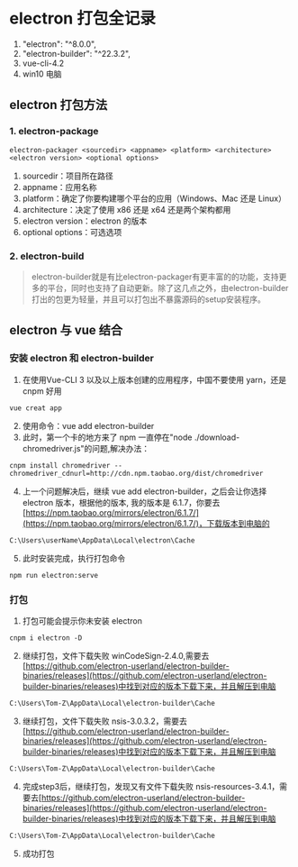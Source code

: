 # electron 打包全记录
1. "electron": "^8.0.0",
2. "electron-builder": "^22.3.2",
3. vue-cli-4.2
4. win10 电脑

## electron 打包方法
### 1. electron-package

```
electron-packager <sourcedir> <appname> <platform> <architecture> <electron version> <optional options>

```

1. sourcedir：项目所在路径
2. appname：应用名称
3. platform：确定了你要构建哪个平台的应用（Windows、Mac 还是 Linux）
4. architecture：决定了使用 x86 还是 x64 还是两个架构都用
5. electron version：electron 的版本
6. optional options：可选选项


### 2. electron-build

> electron-builder就是有比electron-packager有更丰富的的功能，支持更多的平台，同时也支持了自动更新。除了这几点之外，由electron-builder打出的包更为轻量，并且可以打包出不暴露源码的setup安装程序。

## electron 与 vue 结合
### 安装 electron 和 electron-builder
1. 在使用Vue-CLI 3 以及以上版本创建的应用程序，中国不要使用 yarn，还是 cnpm 好用

```
vue creat app
```

2. 使用命令：vue add electron-builder
3. 此时，第一个卡的地方来了 npm 一直停在"node ./download-chromedriver.js"的问题,解决办法： 

```
cnpm install chromedriver --chromedriver_cdnurl=http://cdn.npm.taobao.org/dist/chromedriver
```

4. 上一个问题解决后，继续 vue add electron-builder，之后会让你选择 electron 版本，根据他的版本, 我的版本是 6.1.7，你要去[https://npm.taobao.org/mirrors/electron/6.1.7/](https://npm.taobao.org/mirrors/electron/6.1.7/)，下载版本到电脑的 

```
C:\Users\userName\AppData\Local\electron\Cache
```

5. 此时安装完成，执行打包命令

```
npm run electron:serve
```

### 打包
1. 打包可能会提示你未安装 electron

```
cnpm i electron -D
```

2. 继续打包，文件下载失败 winCodeSign-2.4.0,需要去[https://github.com/electron-userland/electron-builder-binaries/releases](https://github.com/electron-userland/electron-builder-binaries/releases)中找到对应的版本下载下来，并且解压到电脑

```
C:\Users\Tom-Z\AppData\Local\electron-builder\Cache
```

3. 继续打包，文件下载失败 nsis-3.0.3.2，需要去[https://github.com/electron-userland/electron-builder-binaries/releases](https://github.com/electron-userland/electron-builder-binaries/releases)中找到对应的版本下载下来，并且解压到电脑

```
C:\Users\Tom-Z\AppData\Local\electron-builder\Cache
```

4. 完成step3后，继续打包，发现又有文件下载失败 nsis-resources-3.4.1，需要去[https://github.com/electron-userland/electron-builder-binaries/releases](https://github.com/electron-userland/electron-builder-binaries/releases)中找到对应的版本下载下来，并且解压到电脑

```
C:\Users\Tom-Z\AppData\Local\electron-builder\Cache
```

5. 成功打包